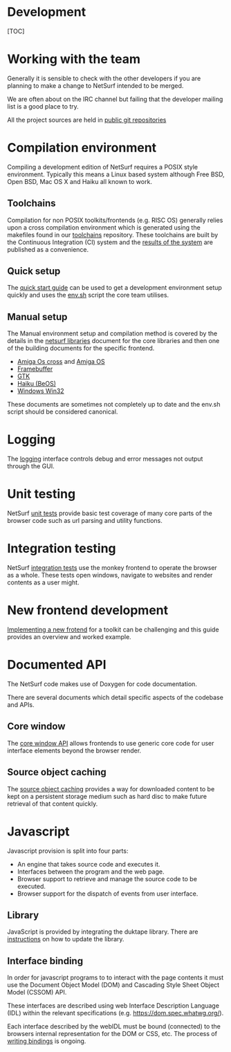 Development
===========

[TOC]

# Working with the team

Generally it is sensible to check with the other developers if you are
planning to make a change to NetSurf intended to be merged.

We are often about on the IRC channel but failing that the developer
mailing list is a good place to try.

All the project sources are held in [public git repositories](http://source.netsurf-browser.org/)

# Compilation environment

Compiling a development edition of NetSurf requires a POSIX style
environment. Typically this means a Linux based system although Free
BSD, Open BSD, Mac OS X and Haiku all known to work.

## Toolchains

Compilation for non POSIX toolkits/frontends (e.g. RISC OS) generally
relies upon a cross compilation environment which is generated using
the makefiles found in our
[toolchains](http://source.netsurf-browser.org/toolchains.git/)
repository. These toolchains are built by the Continuous Integration
(CI) system and the
[results of the system](http://ci.netsurf-browser.org/builds/toolchains/)
are published as a convenience.

## Quick setup

The [quick start guide](docs/quick-start.md) can be used to get a
development environment setup quickly and uses the
[env.sh](env_8sh_source.html) script the core team utilises.

## Manual setup

The Manual environment setup and compilation method is covered by the
details in the [netsurf libraries](docs/netsurf-libraries.md) document
for the core libraries and then one of the building documents for the
specific frontend.

- [Amiga Os cross](docs/building-AmigaCross.md) and [Amiga OS](docs/building-AmigaOS.md)
- [Framebuffer](docs/building-Framebuffer.md)
- [GTK](docs/building-GTK.md)
- [Haiku (BeOS)](docs/building-Haiku.md)
- [Windows Win32](docs/building-Windows.md)

These documents are sometimes not completely up to
date and the env.sh script should be considered canonical.

# Logging

The [logging](docs/logging.md) interface controls debug and error
messages not output through the GUI.

# Unit testing

NetSurf [unit tests](docs/unit-testing.md) provide basic test coverage
of many core parts of the browser code such as url parsing and utility
functions.

# Integration testing

NetSurf [integration tests](docs/integration-testing.md) use the
monkey frontend to operate the browser as a whole. These tests open
windows, navigate to websites and render contents as a user might.

# New frontend development

[Implementing a new frotend](docs/implementing-new-frontend.md) for a
toolkit can be challenging and this guide provides an overview and
worked example.

# Documented API

The NetSurf code makes use of Doxygen for code documentation.

There are several documents which detail specific aspects of the
codebase and APIs.

## Core window

The [core window API](docs/core-window-interface.md) allows frontends
to use generic core code for user interface elements beyond the
browser render.

## Source object caching

The [source object caching](docs/source-object-backing-store.md)
provides a way for downloaded content to be kept on a persistent
storage medium such as hard disc to make future retrieval of that
content quickly.

# Javascript

Javascript provision is split into four parts:
- An engine that takes source code and executes it.
- Interfaces between the program and the web page.
- Browser support to retrieve and manage the source code to be executed.
- Browser support for the dispatch of events from user interface.

## Library

JavaScript is provided by integrating the duktape library. There are
[instructions](docs/updating-duktape.md) on how to update the library.

## Interface binding

In order for javascript programs to to interact with the page contents
it must use the Document Object Model (DOM) and Cascading Style Sheet
Object Model (CSSOM) API.

These interfaces are described using web Interface Description
Language (IDL) within the relevant specifications
(e.g. https://dom.spec.whatwg.org/).

Each interface described by the webIDL must be bound (connected) to
the browsers internal representation for the DOM or CSS, etc. The
process of [writing bindings](docs/jsbinding.md) is ongoing.
